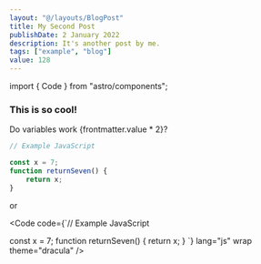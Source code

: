 ```yaml
---
layout: "@/layouts/BlogPost"
title: My Second Post
publishDate: 2 January 2022
description: It's another post by me.
tags: ["example", "blog"]
value: 128
---
```

import { Code } from "astro/components";


### This is so cool!

Do variables work {frontmatter.value * 2}?

```js
// Example JavaScript

const x = 7;
function returnSeven() {
	return x;
}
```

or 

<Code code={`// Example JavaScript

const x = 7;
function returnSeven() {
	return x;
}
`} lang="js" wrap theme="dracula" />